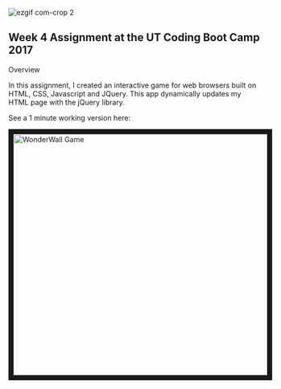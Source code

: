 

![ezgif com-crop 2](https://cloud.githubusercontent.com/assets/20587931/25640569/9abc59a0-2f55-11e7-9022-a43a575467c0.gif)


<h2> Week 4 Assignment at the UT Coding Boot Camp 2017 </h2>

Overview

In this assignment, I created an interactive game for web browsers built on HTML, CSS, Javascript and JQuery. This app dynamically updates my HTML page with the jQuery library.

See a 1 minute working version here:

<a href="http://www.youtube.com/watch?feature=player_embedded&v=YUXoiNcaWGc
" target="_blank"><img src="http://img.youtube.com/vi/YUXoiNcaWGc/0.jpg" 
alt="WonderWall Game" width="540" height="480" border="10" /></a>
